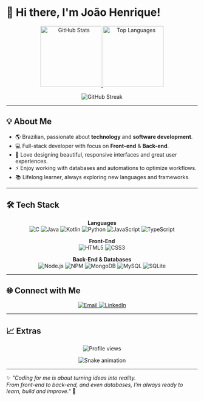# 👋 Hi there, I'm João Henrique!

<p align="center">
  <a href="https://github.com/joao-henrique">
    <img src="https://github-readme-stats.vercel.app/api?username=joao-henrique&show_icons=true&theme=tokyonight&rank_icon=github" height="160" alt="GitHub Stats"/>
  </a>
  <a href="https://github.com/joao-henrique">
    <img src="https://github-readme-stats.vercel.app/api/top-langs/?username=joao-henrique&layout=compact&theme=tokyonight" height="160" alt="Top Languages"/>
  </a>
</p>

<p align="center">
  <img src="https://streak-stats.demolab.com?user=joao-henrique&theme=tokyonight&border_radius=5" alt="GitHub Streak"/>
</p>

---

## 💡 About Me

- 🌎 Brazilian, passionate about **technology** and **software development**.  
- 💻 Full-stack developer with focus on **Front-end** & **Back-end**.  
- 🎨 Love designing beautiful, responsive interfaces and great user experiences.  
- ⚡ Enjoy working with databases and automations to optimize workflows.  
- 📚 Lifelong learner, always exploring new languages and frameworks.  

---

## 🛠️ Tech Stack

<p align="center">
  <strong>Languages</strong><br>
  <img alt="C" src="https://img.shields.io/badge/C-00599C?style=for-the-badge&logo=c&logoColor=white"/>
  <img alt="Java" src="https://img.shields.io/badge/Java-007396?style=for-the-badge&logo=java&logoColor=white"/>
  <img alt="Kotlin" src="https://img.shields.io/badge/Kotlin-0095D5?style=for-the-badge&logo=kotlin&logoColor=white"/>
  <img alt="Python" src="https://img.shields.io/badge/Python-3776AB?style=for-the-badge&logo=python&logoColor=white"/>
  <img alt="JavaScript" src="https://img.shields.io/badge/JavaScript-F7DF1E?style=for-the-badge&logo=javascript&logoColor=black"/>
  <img alt="TypeScript" src="https://img.shields.io/badge/TypeScript-3178C6?style=for-the-badge&logo=typescript&logoColor=white"/>
</p>

<p align="center">
  <strong>Front-End</strong><br>
  <img alt="HTML5" src="https://img.shields.io/badge/HTML5-E34F26?style=for-the-badge&logo=html5&logoColor=white"/>
  <img alt="CSS3" src="https://img.shields.io/badge/CSS3-1572B6?style=for-the-badge&logo=css3&logoColor=white"/>
</p>

<p align="center">
  <strong>Back-End & Databases</strong><br>
  <img alt="Node.js" src="https://img.shields.io/badge/Node.js-339933?style=for-the-badge&logo=node.js&logoColor=white"/>
  <img alt="NPM" src="https://img.shields.io/badge/NPM-CB3837?style=for-the-badge&logo=npm&logoColor=white"/>
  <img alt="MongoDB" src="https://img.shields.io/badge/MongoDB-47A248?style=for-the-badge&logo=mongodb&logoColor=white"/>
  <img alt="MySQL" src="https://img.shields.io/badge/MySQL-4479A1?style=for-the-badge&logo=mysql&logoColor=white"/>
  <img alt="SQLite" src="https://img.shields.io/badge/SQLite-003B57?style=for-the-badge&logo=sqlite&logoColor=white"/>
</p>

---

## 🌐 Connect with Me

<p align="center">
  <a href="mailto:joaohenrique1025152@hotmail.com" target="_blank">
    <img src="https://img.shields.io/badge/Email-D14836?style=for-the-badge&logo=gmail&logoColor=white" alt="Email"/>
  </a>
  <a href="https://www.linkedin.com/in/jo%C3%A3o-henrique-brito-b583b61a2/" target="_blank">
    <img src="https://img.shields.io/badge/LinkedIn-0A66C2?style=for-the-badge&logo=linkedin&logoColor=white" alt="LinkedIn"/>
  </a>
</p>

---

## 📈 Extras

<p align="center">
  <img src="https://komarev.com/ghpvc/?username=joao-henrique&label=Profile%20Views&color=0e75b6&style=flat" alt="Profile views"/>
</p>

<p align="center">
  <img src="https://github.com/joao-henrique/joao-henrique/blob/output/github-contribution-grid-snake.svg" alt="Snake animation"/>
</p>

---

✨ *"Coding for me is about turning ideas into reality.  
From front-end to back-end, and even databases, I’m always ready to learn, build and improve."* 🚀
